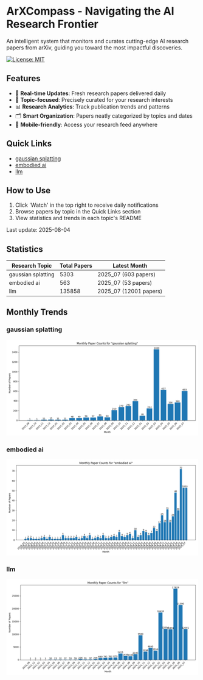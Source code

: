 # ArXCompass - Navigating the AI Research Frontier
An intelligent system that monitors and curates cutting-edge AI research papers from arXiv, guiding you toward the most impactful discoveries.

[![License: MIT](https://img.shields.io/badge/License-MIT-yellow.svg)](https://opensource.org/licenses/MIT)

## Features

- 🔄 **Real-time Updates**: Fresh research papers delivered daily
- 🎯 **Topic-focused**: Precisely curated for your research interests
- 📊 **Research Analytics**: Track publication trends and patterns
- 🗂️ **Smart Organization**: Papers neatly categorized by topics and dates
- 📱 **Mobile-friendly**: Access your research feed anywhere

## Quick Links

- [gaussian splatting](papers/gaussian_splatting/)
- [embodied ai](papers/embodied_ai/)
- [llm](papers/llm/)

## How to Use

1. Click 'Watch' in the top right to receive daily notifications
2. Browse papers by topic in the Quick Links section
3. View statistics and trends in each topic's README

Last update: 2025-08-04

## Statistics

| Research Topic | Total Papers | Latest Month |
| --- | --- | --- |
| gaussian splatting | 5303 | 2025_07 (603 papers) |
| embodied ai | 563 | 2025_07 (53 papers) |
| llm | 135858 | 2025_07 (12001 papers) |

## Monthly Trends

### gaussian splatting

![Monthly Paper Counts for gaussian splatting](papers/gaussian_splatting/monthly_stats.png)

### embodied ai

![Monthly Paper Counts for embodied ai](papers/embodied_ai/monthly_stats.png)

### llm

![Monthly Paper Counts for llm](papers/llm/monthly_stats.png)

